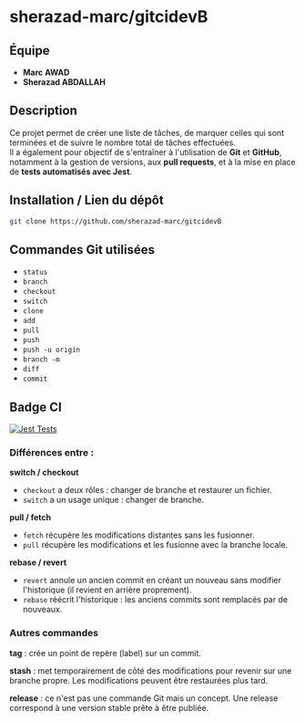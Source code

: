 # sherazad-marc/gitcidevB

## Équipe

- **Marc AWAD**
- **Sherazad ABDALLAH**

## Description

Ce projet permet de créer une liste de tâches, de marquer celles qui sont terminées et de suivre le nombre total de tâches effectuées.  
Il a également pour objectif de s'entraîner à l'utilisation de **Git** et **GitHub**, notamment à la gestion de versions, aux **pull requests**, et à la mise en place de **tests automatisés avec Jest**.

## Installation / Lien du dépôt

```bash
git clone https://github.com/sherazad-marc/gitcidevB
```

## Commandes Git utilisées

- `status`
- `branch`
- `checkout`
- `switch`
- `clone`
- `add`
- `pull`
- `push`
- `push -u origin`
- `branch -m`
- `diff`
- `commit`

## Badge CI

[![Jest Tests](https://github.com/sherazad-marc/gitcidevB/actions/workflows/test.yml/badge.svg)](https://github.com/sherazad-marc/gitcidevB/actions/workflows/test.yml)

### Différences entre :

**switch / checkout**

- `checkout` a deux rôles : changer de branche et restaurer un fichier.
- `switch` a un usage unique : changer de branche.

**pull / fetch**

- `fetch` récupère les modifications distantes sans les fusionner.
- `pull` récupère les modifications et les fusionne avec la branche locale.

**rebase / revert**

- `revert` annule un ancien commit en créant un nouveau sans modifier l'historique (il revient en arrière proprement).
- `rebase` réécrit l'historique : les anciens commits sont remplacés par de nouveaux.

### Autres commandes

**tag** : crée un point de repère (label) sur un commit.

**stash** : met temporairement de côté des modifications pour revenir sur une branche propre. Les modifications peuvent être restaurées plus tard.

**release** : ce n'est pas une commande Git mais un concept. Une release correspond à une version stable prête à être publiée.
